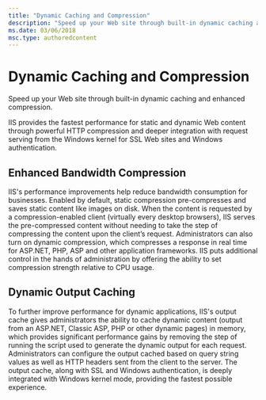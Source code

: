 ```yaml
---
title: "Dynamic Caching and Compression"
description: "Speed up your Web site through built-in dynamic caching and enhanced compression."
ms.date: 03/06/2018
msc.type: authoredcontent
---
```

# Dynamic Caching and Compression

Speed up your Web site through built-in dynamic caching and enhanced compression.

IIS provides the fastest performance for static and dynamic Web content through powerful HTTP compression and deeper integration with request serving from the Windows kernel for SSL Web sites and Windows authentication.

## Enhanced Bandwidth Compression

IIS's performance improvements help reduce bandwidth consumption for businesses. Enabled by default, static compression pre-compresses and saves static content like images on disk. When the content is requested by a compression-enabled client (virtually every desktop browsers), IIS serves the pre-compressed content without needing to take the step of compressing the content upon the client’s request. Administrators can also turn on dynamic compression, which compresses a response in real time for ASP.NET, PHP, ASP and other application frameworks. IIS puts additional control in the hands of administration by offering the ability to set compression strength relative to CPU usage.

## Dynamic Output Caching

To further improve performance for dynamic applications, IIS's output cache gives administrators the ability to cache dynamic content (output from an ASP.NET, Classic ASP, PHP or other dynamic pages) in memory, which provides significant performance gains by removing the step of running the script used to generate the dynamic output for each request. Administrators can configure the output cached based on query string values as well as HTTP headers sent from the client to the server. The output cache, along with SSL and Windows authentication, is deeply integrated with Windows kernel mode, providing the fastest possible experience.